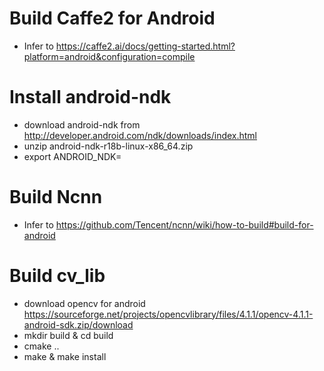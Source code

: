 
Build Caffe2 for Android
====
* Infer to https://caffe2.ai/docs/getting-started.html?platform=android&configuration=compile

Install android-ndk
===
* download android-ndk from http://developer.android.com/ndk/downloads/index.html
* unzip android-ndk-r18b-linux-x86_64.zip
* export ANDROID_NDK=<your-ndk-root-path>

Build Ncnn
===
* Infer to https://github.com/Tencent/ncnn/wiki/how-to-build#build-for-android

Build cv_lib
===
* download opencv for android https://sourceforge.net/projects/opencvlibrary/files/4.1.1/opencv-4.1.1-android-sdk.zip/download
*  mkdir  build & cd build
*  cmake ..
*  make & make install
